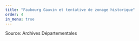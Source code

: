 ```yaml
---
title: "Faubourg Gauvin et tentative de zonage historique"
order: 4
in_menu: true
---
```

Source: Archives Départementales 